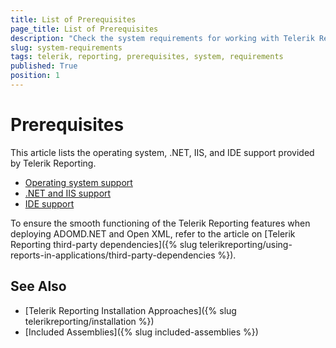```yaml
---
title: List of Prerequisites
page_title: List of Prerequisites
description: "Check the system requirements for working with Telerik Reporting and get information about the provided .NET, IIS, and IDE support."
slug: system-requirements
tags: telerik, reporting, prerequisites, system, requirements
published: True
position: 1
---
```


# Prerequisites

This article lists the operating system, .NET, IIS, and IDE support provided by Telerik Reporting.

* [Operating system support](https://www.telerik.com/products/reporting/system-requirements)
* [.NET and IIS support](https://www.telerik.com/products/reporting/system-requirements)
* [IDE support](https://www.telerik.com/products/reporting/system-requirements)

To ensure the smooth functioning of the Telerik Reporting features when deploying ADOMD.NET and Open XML, refer to the article on [Telerik Reporting third-party dependencies]({% slug telerikreporting/using-reports-in-applications/third-party-dependencies %}). 

## See Also 

* [Telerik Reporting Installation Approaches]({% slug telerikreporting/installation %})
* [Included Assemblies]({% slug included-assemblies %})
